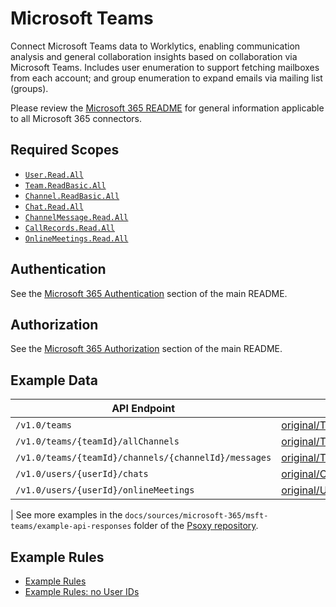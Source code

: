 # Microsoft Teams

Connect Microsoft Teams data to Worklytics, enabling communication analysis and general collaboration
insights based on collaboration via Microsoft Teams. Includes user enumeration to support fetching
mailboxes from each account; and group enumeration to expand emails via mailing list (groups).

Please review the [Microsoft 365 README](../README.md) for general information applicable to
all Microsoft 365 connectors.

## Required Scopes
- [`User.Read.All`](https://learn.microsoft.com/en-us/graph/permissions-reference#userreadall)
- [`Team.ReadBasic.All`](https://learn.microsoft.com/en-us/graph/permissions-reference#teamreadbasicall)
- [`Channel.ReadBasic.All`](https://learn.microsoft.com/en-us/graph/permissions-reference#channelreadbasicall)
- [`Chat.Read.All`](https://learn.microsoft.com/en-us/graph/permissions-reference#chatreadbasicall)
- [`ChannelMessage.Read.All`](https://learn.microsoft.com/en-us/graph/permissions-reference#channelmessagereadall)
- [`CallRecords.Read.All`](https://learn.microsoft.com/en-us/graph/permissions-reference#callrecordsreadall)
- [`OnlineMeetings.Read.All`](https://learn.microsoft.com/en-us/graph/permissions-reference#onlinemeetingsreadall)

## Authentication

See the [Microsoft 365 Authentication](../README.md#authentication) section of the main README.

## Authorization

See the [Microsoft 365 Authorization](../README.md#authorization) section of the main README.

## Example Data

| API Endpoint                        | Example Response                                                                                               | Sanitized Example Response                                                                     |
|-------------------------------------|----------------------------------------------------------------------------------------------------------------|------------------------------------------------------------------------------------------------|
| `/v1.0/teams`                       | [original/Teams_v1.0.json](example-api-responses/original/Teams_v1.0.json)                                     | [sanitized/Teams_v1.0.json](example-api-responses/sanitized/Teams_v1.0.json)                   |
| `/v1.0/teams/{teamId}/allChannels`  | [original/Teams_allChannels_v1.0.json](example-api-responses/original/Teams_allChannels_v1.0.json)             | [sanitized/Teams_allChannels_v1.0.json](example-api-responses/sanitized/Teams_allChannels_v1.0.json) |
| `/v1.0/teams/{teamId}/channels/{channelId}/messages` | [original/Teams_channels_messages_v1.0.json](example-api-responses/original/Teams_channels_messages_v1.0.json) | [sanitized/Teams_channels_messages_v1.0.json](example-api-responses/sanitized/Teams_channels_messages_v1.0.json) |
| `/v1.0/users/{userId}/chats`        | [original/Chats_messages_v1.0.json](example-api-responses/original/Chats_messages_v1.0.json)                   | [sanitized/Chats_messages_v1.0.json](example-api-responses/sanitized/Chats_messages_v1.0.json) |
| `/v1.0/users/{userId}/onlineMeetings` | [original/Users_onlineMeetings_v1.0.json](example-api-responses/original/Users_onlineMeetings_v1.0.json)       | [sanitized/Users_onlineMeetings_v1.0.json](example-api-responses/sanitized/Users_onlineMeetings_v1.0.json) |
|
See more examples in the `docs/sources/microsoft-365/msft-teams/example-api-responses` folder
of the [Psoxy repository](https://github.com/Worklytics/psoxy).

## Example Rules

- [Example Rules](msft-teams.yaml)
- [Example Rules: no User IDs](msft-teams_no-userIds.yaml)



